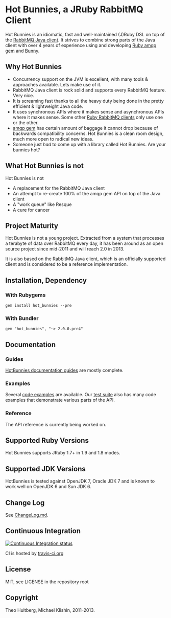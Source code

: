 # Hot Bunnies, a JRuby RabbitMQ Client

Hot Bunnies is an idiomatic, fast and well-maintained (J)Ruby DSL on top of the [RabbitMQ Java client](http://www.rabbitmq.com/api-guide.html). It strives to combine
strong parts of the Java client with over 4 years of experience using and developing [Ruby amqp gem](http://rubyamqp.info)
and [Bunny](http://rubybunny.info).

## Why Hot Bunnies

 * Concurrency support on the JVM is excellent, with many tools & approaches available. Lets make use of it.
 * RabbitMQ Java client is rock solid and supports every RabbitMQ feature. Very nice.
 * It is screaming fast thanks to all the heavy duty being done in the pretty efficient & lightweight Java code.
 * It uses synchronous APIs where it makes sense and asynchronous APIs where it makes sense. Some other [Ruby RabbitMQ clients](https://github.com/ruby-amqp)
   only use one or the other.
 * [amqp gem](https://github.com/ruby-amqp/amqp) has certain amount of baggage it cannot drop because of backwards compatibility concerns. Hot Bunnies is a
   clean room design, much more open to radical new ideas.
 * Someone just *had* to come up with a library called Hot Bunnies. Are your bunnies hot?


## What Hot Bunnies is not

Hot Bunnies is not

 * A replacement for the RabbitMQ Java client
 * An attempt to re-create 100% of the amqp gem API on top of the Java client
 * A "work queue" like Resque
 * A cure for cancer


## Project Maturity

Hot Bunnies is not a young project. Extracted from a system that processes a terabyte of data
over RabbitMQ every day, it has been around as an open source project since mid-2011 and will
reach 2.0 in 2013.

It is also based on the RabbitMQ Java client, which is an officially supported client
and is considered to be a reference implementation.


## Installation, Dependency

### With Rubygems

    gem install hot_bunnies --pre

### With Bundler

    gem "hot_bunnies", "~> 2.0.0.pre4"


## Documentation

### Guides

[HotBunnies documentation guides](http://hotbunnies.info) are mostly complete.

### Examples

Several [code examples](examples) are available. Our [test suite](spec/integration) also has many code examples
that demonstrate various parts of the API.

### Reference

The API reference is currently being worked on.


## Supported Ruby Versions

Hot Bunnies supports JRuby 1.7+ in 1.9 and 1.8 modes.


## Supported JDK Versions

HotBunnies is tested against OpenJDK 7, Oracle JDK 7 and is
known to work well on OpenJDK 6 and Sun JDK 6.


## Change Log

See [ChangeLog.md](ChangeLog.md).


## Continuous Integration

[![Continuous Integration status](https://secure.travis-ci.org/ruby-amqp/hot_bunnies.png)](http://travis-ci.org/ruby-amqp/hot_bunnies)

CI is hosted by [travis-ci.org](http://travis-ci.org)


## License

MIT, see LICENSE in the repository root


## Copyright

Theo Hultberg, Michael Klishin, 2011-2013.
